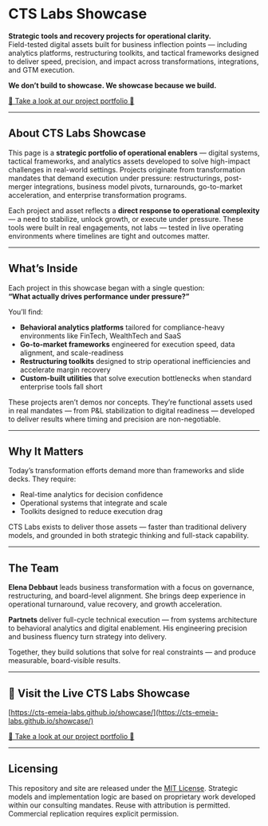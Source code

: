 # CTS Labs Showcase

**Strategic tools and recovery projects for operational clarity.**  
Field-tested digital assets built for business inflection points — including analytics platforms, restructuring toolkits, and tactical frameworks designed to deliver speed, precision, and impact across transformations, integrations, and GTM execution.

**We don’t build to showcase. We showcase because we build.**

[🚧 Take a look at our project portfolio 🚧](https://www.debbaut.solutions/projects-portfolio/)

---

## About CTS Labs Showcase

This page is a **strategic portfolio of operational enablers** — digital systems, tactical frameworks, and analytics assets developed to solve high-impact challenges in real-world settings. Projects originate from transformation mandates that demand execution under pressure: restructurings, post-merger integrations, business model pivots, turnarounds, go-to-market acceleration, and enterprise transformation programs.

Each project and asset reflects a **direct response to operational complexity** — a need to stabilize, unlock growth, or execute under pressure. These tools were built in real engagements, not labs — tested in live operating environments where timelines are tight and outcomes matter.

---

## What’s Inside

Each project in this showcase began with a single question:  
**“What actually drives performance under pressure?”**

You’ll find:
- **Behavioral analytics platforms** tailored for compliance-heavy environments like FinTech, WealthTech and SaaS
- **Go-to-market frameworks** engineered for execution speed, data alignment, and scale-readiness
- **Restructuring toolkits** designed to strip operational inefficiencies and accelerate margin recovery
- **Custom-built utilities** that solve execution bottlenecks when standard enterprise tools fall short

These projects aren’t demos nor concepts.  They’re functional assets used in real mandates — from P&L stabilization to digital readiness — developed to deliver results where timing and precision are non-negotiable.


---

## Why It Matters

Today’s transformation efforts demand more than frameworks and slide decks. They require:
- Real-time analytics for decision confidence
- Operational systems that integrate and scale
- Toolkits designed to reduce execution drag

CTS Labs exists to deliver those assets — faster than traditional delivery models, and grounded in both strategic thinking and full-stack capability.

---

## The Team

**Elena Debbaut** leads business transformation with a focus on governance, restructuring, and board-level alignment. She brings deep experience in operational turnaround, value recovery, and growth acceleration.

**Partnets** deliver full-cycle technical execution — from systems architecture to behavioral analytics and digital enablement. His engineering precision and business fluency turn strategy into delivery.

Together, they build solutions that solve for real constraints — and produce measurable, board-visible results.

---

## 🔗 Visit the Live CTS Labs Showcase
[https://cts-emeia-labs.github.io/showcase/](https://cts-emeia-labs.github.io/showcase/)

[🚧 Take a look at our project portfolio 🚧](https://www.debbaut.solutions/projects-portfolio/)

---

## Licensing

This repository and site are released under the [MIT License](LICENSE). Strategic models and implementation logic are based on proprietary work developed within our consulting mandates. Reuse with attribution is permitted. Commercial replication requires explicit permission.
